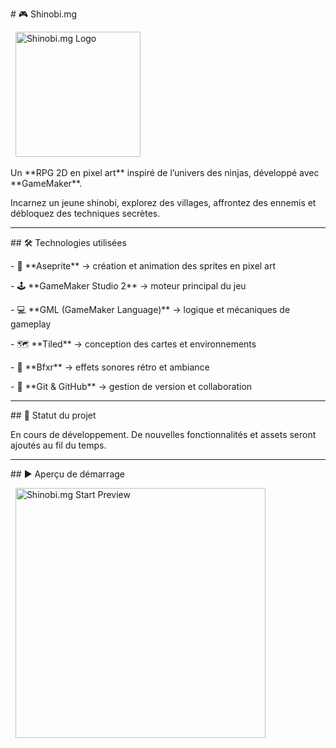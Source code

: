 \# 🎮 Shinobi.mg  



<p align="center">

&nbsp; <img src="https://media1.giphy.com/media/v1.Y2lkPTc5MGI3NjExNjN4YmdvdHlycXV0d3o0aTl5bmZzcDBoOGZuYTFncWUyeWttYzhnOCZlcD12MV9pbnRlcm5hbF9naWZfYnlfaWQmY3Q9cw/ucyWCmsBQFaCeMHM3o/giphy.gif" alt="Shinobi.mg Logo" width="200"/>

</p>  



Un \*\*RPG 2D en pixel art\*\* inspiré de l’univers des ninjas, développé avec \*\*GameMaker\*\*.  

Incarnez un jeune shinobi, explorez des villages, affrontez des ennemis et débloquez des techniques secrètes.  



---



\## 🛠️ Technologies utilisées  



\- 🎨 \*\*Aseprite\*\* → création et animation des sprites en pixel art  

\- 🕹️ \*\*GameMaker Studio 2\*\* → moteur principal du jeu  

\- 💻 \*\*GML (GameMaker Language)\*\* → logique et mécaniques de gameplay  

\- 🗺️ \*\*Tiled\*\* → conception des cartes et environnements  

\- 🎵 \*\*Bfxr\*\* → effets sonores rétro et ambiance  

\- 🔧 \*\*Git \& GitHub\*\* → gestion de version et collaboration  



---



\## 🚧 Statut du projet  

En cours de développement. De nouvelles fonctionnalités et assets seront ajoutés au fil du temps.  



---



\## ▶️ Aperçu de démarrage  



<p align="center">

&nbsp; <img src="https://media3.giphy.com/media/v1.Y2lkPTc5MGI3NjExbTV4b2VkaWhtOXdiN3h2bHQ1amFyYjlnZzVpeXc5Nm0wdDl1cTd3aCZlcD12MV9pbnRlcm5hbF9naWZfYnlfaWQmY3Q9cw/8kERJ466SJRKpaUf5S/giphy.gif" alt="Shinobi.mg Start Preview" width="400"/>

</p>  



